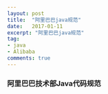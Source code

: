 ```yaml
---
layout: post
title:  "阿里巴巴java规范"
date:   2017-01-11
excerpt: "阿里巴巴java规范"
tag:
- java
- Alibaba
comments: true
---
```

### 阿里巴巴技术部Java代码规范

<object width="800" height="600" data="{{ site.url }}/assets/Java.pdf" type="application/pdf"> <param name="src" value="{{ site.url }}/assets/Java.pdf"> </object>
